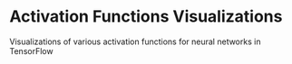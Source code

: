 # Activation Functions Visualizations
Visualizations of various activation functions for neural networks in TensorFlow
